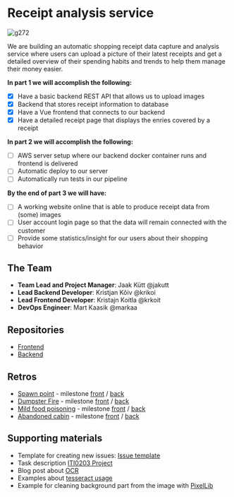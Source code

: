 # Receipt analysis service
![g272](/g272.png)

We are building an automatic shopping receipt data capture and analysis service where users can upload a picture of their latest receipts and get a detailed overview of their spending habits and trends to help them manage their money easier. 

**In part 1 we will accomplish the following:**
- [x] Have a basic backend REST API that allows us to upload images 
- [x] Backend that stores receipt information to database
- [x] Have a Vue frontend that connects to our backend
- [x] Have a detailed receipt page that displays the enries covered by a receipt

**In part 2 we will accomplish the following:**
- [ ] AWS server setup where our backend docker container runs and frontend is delivered
- [ ] Automatic deploy to our server
- [ ] Automatically run tests in our pipeline

**By the end of part 3 we will have:**
- [ ] A working website online that is able to produce receipt data from (some) images
- [ ] User account login page so that the data will remain connected with the customer
- [ ] Provide some statistics/insight for our users about their shopping behavior

## The Team
- **Team Lead and Project Manager**:  Jaak Kütt  @jakutt
- **Lead Backend Developer**:  Kristjan Kõiv  @krikoi
- **Lead Frontend Developer**:  Kristajn Koitla  @krkoit
- **DevOps Engineer**:  Mart Kaasik  @markaa

## Repositories

- [Frontend](https://gitlab.cs.ttu.ee/jakutt/team-02-spacevolcanoes-frontend/)
- [Backend](https://gitlab.cs.ttu.ee/jakutt/team-02-spacevolcanoes-backend/)

## Retros

- [Spawn point](/page/retro-spawn-point) - milestone [front](https://gitlab.cs.ttu.ee/jakutt/team-02-spacevolcanoes-frontend/-/milestones/1) / [back](https://gitlab.cs.ttu.ee/jakutt/team-02-spacevolcanoes-backend/-/milestones/1)
- [Dumpster Fire](/page/retro-dumpster-fire) - milestone [front](https://gitlab.cs.ttu.ee/jakutt/team-02-spacevolcanoes-frontend/-/milestones/2) / [back](https://gitlab.cs.ttu.ee/jakutt/team-02-spacevolcanoes-backend/-/milestones/2)
- [Mild food poisoning](/page/retro-mild-food-poisoning) - milestone [front](https://gitlab.cs.ttu.ee/jakutt/team-02-spacevolcanoes-frontend/-/milestones/3) / [back](https://gitlab.cs.ttu.ee/jakutt/team-02-spacevolcanoes-backend/-/milestones/3)
- [Abandoned cabin](/page/retro-abandoned-cabin) - milestone [front](https://gitlab.cs.ttu.ee/jakutt/team-02-spacevolcanoes-frontend/-/milestones/4) / [back](https://gitlab.cs.ttu.ee/jakutt/team-02-spacevolcanoes-backend/-/milestones/4)

## Supporting materials

- Template for creating new issues: [Issue template](Issue-template)
- Task description [ITI0203 Project](https://olegpahhomov.gitlab.io/iti0203-2020/iti0203-2020-project/)
- Blog post about [OCR](https://nanonets.com/blog/receipt-ocr/)
- Examples about [tesseract usage](https://stackoverflow.com/questions/37745519/use-pytesseract-ocr-to-recognize-text-from-an-image)
- Example for cleaning background part from the image with [PixelLib](https://towardsdatascience.com/change-the-background-of-any-image-with-5-lines-of-code-23a0ef10ce9a)
